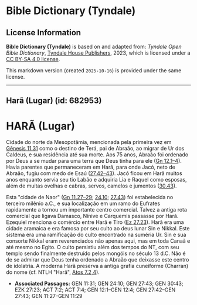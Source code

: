 # Bible Dictionary (Tyndale)

## License Information

**Bible Dictionary (Tyndale)** is based on and adapted from: _Tyndale Open Bible Dictionary_, [Tyndale House Publishers](https://tyndaleopenresources.com/), 2023, which is licensed under a [CC BY-SA 4.0 license](https://creativecommons.org/licenses/by-sa/4.0/legalcode.en).

This markdown version (created `2025-10-16`) is provided under the same license.



--------------------------------

## Harã (Lugar) (id: 682953)

HARÃ (Lugar)
============

Cidade do norte da Mesopotâmia, mencionada pela primeira vez em [Gênesis 11\.31](https://ref.ly/Gen11:31) como o destino de Terá, pai de Abraão, ao migrar de Ur dos Caldeus, e sua residência até sua morte. Aos 75 anos, Abraão foi ordenado por Deus a se mudar para uma terra que Deus tinha para ele ([Gn 12\.1–4](https://ref.ly/Gen12:1-Gen12:4)). Havia parentes que permaneceram em Harã, para onde Jacó, neto de Abraão, fugiu com medo de Esaú ([27\.42–43](https://ref.ly/Gen27:42-Gen27:43)). Jacó ficou em Harã muitos anos enquanto servia seu tio Labão e adquiria Lia e Raquel como esposas, além de muitas ovelhas e cabras, servos, camelos e jumentos ([30\.43](https://ref.ly/Gen30:43)).

Esta "cidade de Naor" ([Gn 11\.27–29](https://ref.ly/Gen11:27-Gen11:29); [24\.10](https://ref.ly/Gen24:10); [27\.43](https://ref.ly/Gen27:43)) foi estabelecida no terceiro milênio a.C., e sua localização em um ramo do Eufrates rapidamente a tornou um importante centro comercial. Talvez a antiga rota comercial que ligava Damasco, Nínive e Carquemis passasse por Harã. Ezequiel menciona o comércio entre Harã e Tiro ([Ez 27\.23](https://ref.ly/Ezek27:23)). Harã era uma cidade aramaica e era famosa por seu culto ao deus lunar Sin e Nikkal. Este sistema era uma ramificação do culto encontrado na suméria Ur. Sin e sua consorte Nikkal eram reverenciados não apenas aqui, mas em toda Canaã e até mesmo no Egito. O culto persistiu além dos tempos do NT, com seu templo sendo finalmente destruído pelos mongóis no século 13 d.C. Não é de se admirar que Deus tenha ordenado a Abraão que deixasse este centro de idolatria. A moderna Harã preserva a antiga grafia cuneiforme (Charran) do nome (cf. NTLH "Harã", [Atos 7\.2,4](https://ref.ly/Acts7:2,Acts7:4)).

* **Associated Passages:** GEN 11:31; GEN 24:10; GEN 27:43; GEN 30:43; EZK 27:23; ACT 7:2; ACT 7:4; GEN 12:1–GEN 12:4; GEN 27:42–GEN 27:43; GEN 11:27–GEN 11:29

